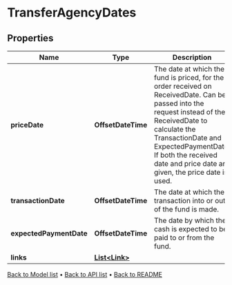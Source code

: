 

# TransferAgencyDates


## Properties

| Name | Type | Description | Notes |
|------------ | ------------- | ------------- | -------------|
|**priceDate** | **OffsetDateTime** | The date at which the fund is priced, for the order received on ReceivedDate. Can be passed into the request instead of the ReceivedDate to calculate the TransactionDate and ExpectedPaymentDate. If both the received date and price date are given, the price date is used. |  [optional] |
|**transactionDate** | **OffsetDateTime** | The date at which the transaction into or out of the fund is made. |  [optional] |
|**expectedPaymentDate** | **OffsetDateTime** | The date by which the cash is expected to be paid to or from the fund. |  [optional] |
|**links** | [**List&lt;Link&gt;**](Link.md) |  |  [optional] |



[Back to Model list](../README.md#documentation-for-models) &#8226; [Back to API list](../README.md#documentation-for-api-endpoints) &#8226; [Back to README](../README.md)


